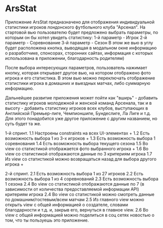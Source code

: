 # ArsStat

Приложение ArsStat предназначено для отображения индивидуальной статистики игроков лондонского футбольного клуба "Арсенал". На стартовой вью пользователю будет предложено выбрать параметры, по которым он бы хотел увидеть статистику:
                        1-й параметр - Игрок
                        2-й параметр - Соревнование
                        3-й параметр - Сезон
В этом же вью в углу будет расположена кнопка, выводящая в модальном окне информацию о разработчике, спонсорах, сторонних сайтах, информация с которых использована в приложении, благодарность родителям)

После выбора интересующих параметров, пользователь нажимает кнопку, которая открывает другое вью, на котором отображено фото игрока и его статистика. В этом вью можно переключать отображение статистики игрока в  домашних и выездных матчах, либо суммарную информацию. 

Дальнейшее развитие приложения может пойти как "вширь" - добавить статистику игроков молодежной и женской команд Арсенала, так и в высоту - добавить статистику игроков всех клубов, выступающих в Английской Премьер-лиге, Чемпионшипе, Бундеслиге, Ла Лиге и т.д. Для этого понадобится уже другое приложение с другим названием, но суть будет та же.

1-й спринт.
1.1 Настроены constraints на всех UI-элементах  +
1.2 Есть возможность выбора 1 из 3-х игроков   +
1.3 Есть возможность выбора 1 соревнования
1.4 Есть возможность выбора текущего сезона
1.5 Во view со статистикой отображается фото выбранного игрока     +
1.6 Во view со статистикой отображаются данные по 3 критериям игрока
1.7 Из view со статистикой можно возвращаться назад для выбора другого игрока   +

2-й спринт.
2.1 Есть возможность выбора 1 из 27 игроков
2.2 Есть возможность выбора 1 из 4 соревнований
2.3 Есть возможность выбора 1 сезона
2.4 Во view со статистикой отображаются данные по 7 (в зависимости от количества предоставляемой информации API) критериям игрока
2.4 Во view со статистикой можно смотреть данные по домашним/гостевым/всем матчам
2.5 Из главного view можно открыть view с общей информацией о создателе, словами благодарности и т.д. и, закрыв его, вернуться в  главное view.
2.6 Во view с общей информацией можно поделиться в соц сетях новостью о том, что ты пользуешь это приложение.
